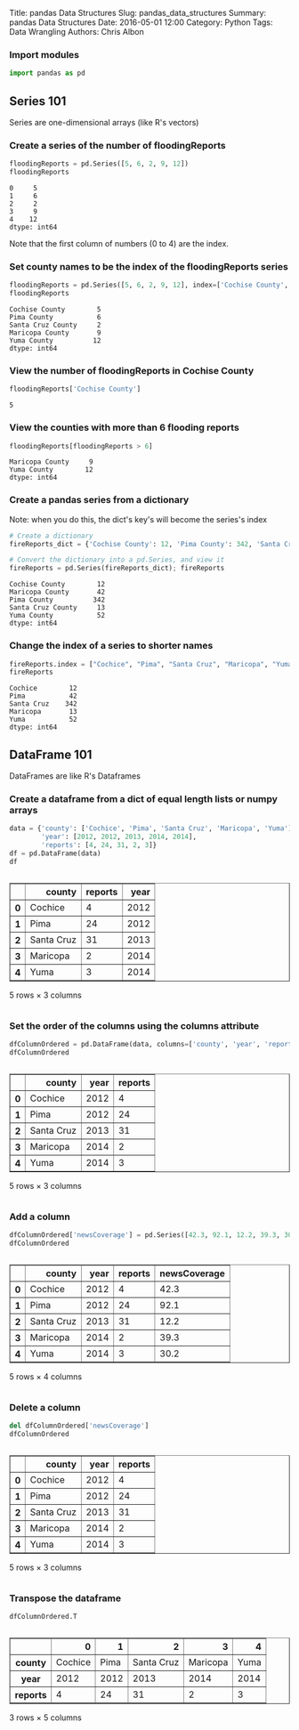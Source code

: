 Title: pandas Data Structures
Slug: pandas_data_structures
Summary: pandas Data Structures
Date: 2016-05-01 12:00
Category: Python
Tags: Data Wrangling
Authors: Chris Albon



### Import modules


```python
import pandas as pd
```

## Series 101

Series are one-dimensional arrays (like R's vectors)

### Create a series of the number of floodingReports


```python
floodingReports = pd.Series([5, 6, 2, 9, 12])
floodingReports
```




    0     5
    1     6
    2     2
    3     9
    4    12
    dtype: int64



Note that the first column of numbers (0 to 4) are the index.

### Set county names to be the index of the floodingReports series


```python
floodingReports = pd.Series([5, 6, 2, 9, 12], index=['Cochise County', 'Pima County', 'Santa Cruz County', 'Maricopa County', 'Yuma County'])
floodingReports
```




    Cochise County        5
    Pima County           6
    Santa Cruz County     2
    Maricopa County       9
    Yuma County          12
    dtype: int64



### View the number of floodingReports in Cochise County


```python
floodingReports['Cochise County']
```




    5



### View the counties with  more than 6 flooding reports


```python
floodingReports[floodingReports > 6]
```




    Maricopa County     9
    Yuma County        12
    dtype: int64



### Create a pandas series from a dictionary

Note: when you do this, the dict's key's will become the series's index


```python
# Create a dictionary
fireReports_dict = {'Cochise County': 12, 'Pima County': 342, 'Santa Cruz County': 13, 'Maricopa County': 42, 'Yuma County' : 52}

# Convert the dictionary into a pd.Series, and view it
fireReports = pd.Series(fireReports_dict); fireReports
```




    Cochise County        12
    Maricopa County       42
    Pima County          342
    Santa Cruz County     13
    Yuma County           52
    dtype: int64



### Change the index of a series to shorter names


```python
fireReports.index = ["Cochice", "Pima", "Santa Cruz", "Maricopa", "Yuma"]
fireReports
```




    Cochice        12
    Pima           42
    Santa Cruz    342
    Maricopa       13
    Yuma           52
    dtype: int64



## DataFrame 101

DataFrames are like R's Dataframes

### Create a dataframe from a dict of equal length lists or numpy arrays


```python
data = {'county': ['Cochice', 'Pima', 'Santa Cruz', 'Maricopa', 'Yuma'], 
        'year': [2012, 2012, 2013, 2014, 2014], 
        'reports': [4, 24, 31, 2, 3]}
df = pd.DataFrame(data)
df
```




<div style="max-height:1000px;max-width:1500px;overflow:auto;">
<table border="1" class="dataframe">
  <thead>
    <tr style="text-align: right;">
      <th></th>
      <th>county</th>
      <th>reports</th>
      <th>year</th>
    </tr>
  </thead>
  <tbody>
    <tr>
      <th>0</th>
      <td>    Cochice</td>
      <td>  4</td>
      <td> 2012</td>
    </tr>
    <tr>
      <th>1</th>
      <td>       Pima</td>
      <td> 24</td>
      <td> 2012</td>
    </tr>
    <tr>
      <th>2</th>
      <td> Santa Cruz</td>
      <td> 31</td>
      <td> 2013</td>
    </tr>
    <tr>
      <th>3</th>
      <td>   Maricopa</td>
      <td>  2</td>
      <td> 2014</td>
    </tr>
    <tr>
      <th>4</th>
      <td>       Yuma</td>
      <td>  3</td>
      <td> 2014</td>
    </tr>
  </tbody>
</table>
<p>5 rows × 3 columns</p>
</div>



### Set the order of the columns using the columns attribute


```python
dfColumnOrdered = pd.DataFrame(data, columns=['county', 'year', 'reports'])
dfColumnOrdered
```




<div style="max-height:1000px;max-width:1500px;overflow:auto;">
<table border="1" class="dataframe">
  <thead>
    <tr style="text-align: right;">
      <th></th>
      <th>county</th>
      <th>year</th>
      <th>reports</th>
    </tr>
  </thead>
  <tbody>
    <tr>
      <th>0</th>
      <td>    Cochice</td>
      <td> 2012</td>
      <td>  4</td>
    </tr>
    <tr>
      <th>1</th>
      <td>       Pima</td>
      <td> 2012</td>
      <td> 24</td>
    </tr>
    <tr>
      <th>2</th>
      <td> Santa Cruz</td>
      <td> 2013</td>
      <td> 31</td>
    </tr>
    <tr>
      <th>3</th>
      <td>   Maricopa</td>
      <td> 2014</td>
      <td>  2</td>
    </tr>
    <tr>
      <th>4</th>
      <td>       Yuma</td>
      <td> 2014</td>
      <td>  3</td>
    </tr>
  </tbody>
</table>
<p>5 rows × 3 columns</p>
</div>



### Add a column


```python
dfColumnOrdered['newsCoverage'] = pd.Series([42.3, 92.1, 12.2, 39.3, 30.2])
dfColumnOrdered
```




<div style="max-height:1000px;max-width:1500px;overflow:auto;">
<table border="1" class="dataframe">
  <thead>
    <tr style="text-align: right;">
      <th></th>
      <th>county</th>
      <th>year</th>
      <th>reports</th>
      <th>newsCoverage</th>
    </tr>
  </thead>
  <tbody>
    <tr>
      <th>0</th>
      <td>    Cochice</td>
      <td> 2012</td>
      <td>  4</td>
      <td> 42.3</td>
    </tr>
    <tr>
      <th>1</th>
      <td>       Pima</td>
      <td> 2012</td>
      <td> 24</td>
      <td> 92.1</td>
    </tr>
    <tr>
      <th>2</th>
      <td> Santa Cruz</td>
      <td> 2013</td>
      <td> 31</td>
      <td> 12.2</td>
    </tr>
    <tr>
      <th>3</th>
      <td>   Maricopa</td>
      <td> 2014</td>
      <td>  2</td>
      <td> 39.3</td>
    </tr>
    <tr>
      <th>4</th>
      <td>       Yuma</td>
      <td> 2014</td>
      <td>  3</td>
      <td> 30.2</td>
    </tr>
  </tbody>
</table>
<p>5 rows × 4 columns</p>
</div>



### Delete a column


```python
del dfColumnOrdered['newsCoverage']
dfColumnOrdered
```




<div style="max-height:1000px;max-width:1500px;overflow:auto;">
<table border="1" class="dataframe">
  <thead>
    <tr style="text-align: right;">
      <th></th>
      <th>county</th>
      <th>year</th>
      <th>reports</th>
    </tr>
  </thead>
  <tbody>
    <tr>
      <th>0</th>
      <td>    Cochice</td>
      <td> 2012</td>
      <td>  4</td>
    </tr>
    <tr>
      <th>1</th>
      <td>       Pima</td>
      <td> 2012</td>
      <td> 24</td>
    </tr>
    <tr>
      <th>2</th>
      <td> Santa Cruz</td>
      <td> 2013</td>
      <td> 31</td>
    </tr>
    <tr>
      <th>3</th>
      <td>   Maricopa</td>
      <td> 2014</td>
      <td>  2</td>
    </tr>
    <tr>
      <th>4</th>
      <td>       Yuma</td>
      <td> 2014</td>
      <td>  3</td>
    </tr>
  </tbody>
</table>
<p>5 rows × 3 columns</p>
</div>



### Transpose the dataframe


```python
dfColumnOrdered.T
```




<div style="max-height:1000px;max-width:1500px;overflow:auto;">
<table border="1" class="dataframe">
  <thead>
    <tr style="text-align: right;">
      <th></th>
      <th>0</th>
      <th>1</th>
      <th>2</th>
      <th>3</th>
      <th>4</th>
    </tr>
  </thead>
  <tbody>
    <tr>
      <th>county</th>
      <td> Cochice</td>
      <td> Pima</td>
      <td> Santa Cruz</td>
      <td> Maricopa</td>
      <td> Yuma</td>
    </tr>
    <tr>
      <th>year</th>
      <td>    2012</td>
      <td> 2012</td>
      <td>       2013</td>
      <td>     2014</td>
      <td> 2014</td>
    </tr>
    <tr>
      <th>reports</th>
      <td>       4</td>
      <td>   24</td>
      <td>         31</td>
      <td>        2</td>
      <td>    3</td>
    </tr>
  </tbody>
</table>
<p>3 rows × 5 columns</p>
</div>


